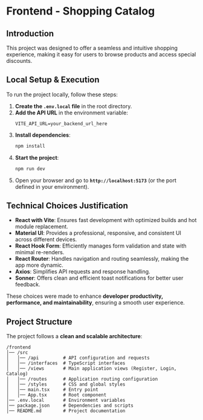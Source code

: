 # **Frontend - Shopping Catalog**

## **Introduction**
This project was designed to offer a seamless and intuitive shopping experience, making it easy for users to browse products and access special discounts.

## **Local Setup & Execution**
To run the project locally, follow these steps:

1. **Create the `.env.local` file** in the root directory.
2. **Add the API URL** in the environment variable:
   ```
   VITE_API_URL=your_backend_url_here
   ```
3. **Install dependencies**:
   ```sh
   npm install
   ```
4. **Start the project**:
   ```sh
   npm run dev
   ```
5. Open your browser and go to **`http://localhost:5173`** (or the port defined in your environment).

## **Technical Choices Justification**
- **React with Vite**: Ensures fast development with optimized builds and hot module replacement.
- **Material UI**: Provides a professional, responsive, and consistent UI across different devices.
- **React Hook Form**: Efficiently manages form validation and state with minimal re-renders.
- **React Router**: Handles navigation and routing seamlessly, making the app more dynamic.
- **Axios**: Simplifies API requests and response handling.
- **Sonner**: Offers clean and efficient toast notifications for better user feedback.

These choices were made to enhance **developer productivity, performance, and maintainability**, ensuring a smooth user experience.

## **Project Structure**
The project follows a **clean and scalable architecture**:

```
/frontend
│── /src
│   │── /api         # API configuration and requests
│   │── /interfaces  # TypeScript interfaces
│   │── /views       # Main application views (Register, Login, Catalog)
│   │── /routes      # Application routing configuration
│   │── /styles      # CSS and global styles
│   │── main.tsx     # Entry point
│   │── App.tsx      # Root component
│── .env.local       # Environment variables
│── package.json     # Dependencies and scripts
│── README.md        # Project documentation
```

